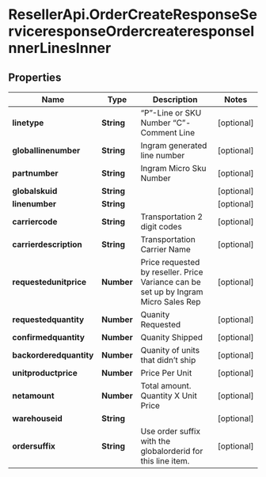 # ResellerApi.OrderCreateResponseServiceresponseOrdercreateresponseInnerLinesInner

## Properties

Name | Type | Description | Notes
------------ | ------------- | ------------- | -------------
**linetype** | **String** | “P”-Line or SKU Number “C”-Comment Line | [optional] 
**globallinenumber** | **String** | Ingram generated line number | [optional] 
**partnumber** | **String** | Ingram Micro Sku Number | [optional] 
**globalskuid** | **String** |  | [optional] 
**linenumber** | **String** |  | [optional] 
**carriercode** | **String** | Transportation 2 digit codes | [optional] 
**carrierdescription** | **String** | Transportation Carrier Name | [optional] 
**requestedunitprice** | **Number** | Price requested by reseller. Price Variance can be set up by Ingram Micro Sales Rep | [optional] 
**requestedquantity** | **Number** | Quanity Requested | [optional] 
**confirmedquantity** | **Number** | Quanity Shipped | [optional] 
**backorderedquantity** | **Number** | Quanity of units that didn’t ship | [optional] 
**unitproductprice** | **Number** | Price Per Unit | [optional] 
**netamount** | **Number** | Total amount. Quantity X Unit Price | [optional] 
**warehouseid** | **String** |  | [optional] 
**ordersuffix** | **String** | Use order suffix with the globalorderid for this line item. | [optional] 


